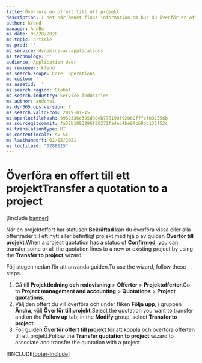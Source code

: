 ```yaml
---
title: Överföra en offert till ett projekt
description: I det här ämnet finns information om hur du överför en offert till ett nytt eller befintligt projekt.
author: kfend
manager: AnnBe
ms.date: 05/28/2020
ms.topic: article
ms.prod: ''
ms.service: dynamics-ax-applications
ms.technology: ''
audience: Application User
ms.reviewer: kfend
ms.search.scope: Core, Operations
ms.custom: ''
ms.assetid: ''
ms.search.region: Global
ms.search.industry: Service industries
ms.author: andchoi
ms.dyn365.ops.version: 7
ms.search.validFrom: 2019-01-15
ms.openlocfilehash: 9952336c395d98eb776190f92062fffcfb31556b
ms.sourcegitcommit: fa32b1893286f20271fa4ec4be8fc68bd135f53c
ms.translationtype: HT
ms.contentlocale: sv-SE
ms.lasthandoff: 02/15/2021
ms.locfileid: "5288115"
---
```

# <a name="transfer-a-quotation-to-a-project"></a><span data-ttu-id="5cf3e-103">Överföra en offert till ett projekt</span><span class="sxs-lookup"><span data-stu-id="5cf3e-103">Transfer a quotation to a project</span></span>

[!include [banner](../includes/banner.md)]

<span data-ttu-id="5cf3e-104">När en projektoffert har statusen **Bekräftad** kan du överföra vissa eller alla offertrader till ett nytt eller befintligt projekt med hjälp av guiden **Överför till projekt**.</span><span class="sxs-lookup"><span data-stu-id="5cf3e-104">When a project quotation has a status of **Confirmed**, you can transfer some or all the quotation lines to a new or existing project by using the **Transfer to project** wizard.</span></span> 

<span data-ttu-id="5cf3e-105">Följ stegen nedan för att använda guiden.</span><span class="sxs-lookup"><span data-stu-id="5cf3e-105">To use the wizard, follow these steps.</span></span>

1. <span data-ttu-id="5cf3e-106">Gå till **Projektledning och redovisning** > **Offerter** > **Projektofferter**.</span><span class="sxs-lookup"><span data-stu-id="5cf3e-106">Go to **Project management and accounting** > **Quotations** > **Project quotations**.</span></span>
2. <span data-ttu-id="5cf3e-107">Välj den offert du vill överföra och under fliken **Följa upp**, i gruppen **Ändra**, välj **Överför till projekt**.</span><span class="sxs-lookup"><span data-stu-id="5cf3e-107">Select the quotation you want to transfer and on the **Follow up** tab, in the **Modify** group, select **Transfer to project**.</span></span>
3. <span data-ttu-id="5cf3e-108">Följ guiden **Överför offert till projekt** för att koppla och överföra offerten till ett projekt.</span><span class="sxs-lookup"><span data-stu-id="5cf3e-108">Follow the **Transfer quotation to project** wizard to associate and transfer the quotation with a project.</span></span>


[!INCLUDE[footer-include](../includes/footer-banner.md)]